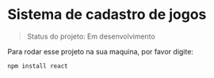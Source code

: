 # Sistema de cadastro de jogos

> Status do projeto: Em desenvolvimento

Para rodar esse projeto na sua maquina, por favor digite:
``````
npm install react
``````

